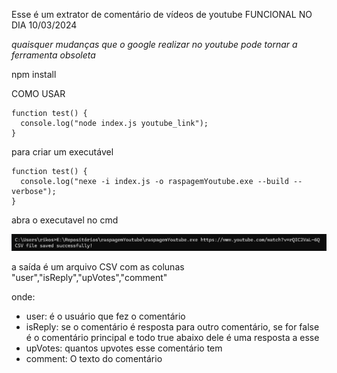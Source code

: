 Esse é um extrator de comentário de vídeos de youtube
FUNCIONAL NO DIA 10/03/2024

*quaisquer mudanças que o google realizar no youtube pode tornar a ferramenta obsoleta*

npm install

COMO USAR

```
function test() {
  console.log("node index.js youtube_link");
}
```


para criar um executável 

```
function test() {
  console.log("nexe -i index.js -o raspagemYoutube.exe --build --verbose");
}
```

abra o executavel no cmd 

![alt text](image.png)

a saída é um arquivo CSV com as colunas
"user","isReply","upVotes","comment"

onde:
- user: é o usuário que fez o comentário
- isReply: se o comentário é resposta para outro comentário, se for false é o comentário principal e todo true abaixo dele é uma resposta a esse
- upVotes: quantos upvotes esse comentário tem
- comment: O texto do comentário